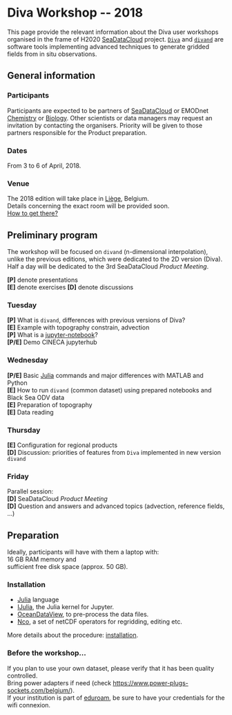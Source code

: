 # Diva Workshop -- 2018

This page provide the relevant information about the Diva user workshops organised in the frame of H2020 [SeaDataCloud](https://www.seadatanet.org/) project. [`Diva`](https://github.com/gher-ulg/DIVA) and [`divand`](https://github.com/gher-ulg/divand.jl) are software tools implementing advanced techniques to generate gridded fields from in situ observations.

## General information

### Participants

Participants are expected to be partners of [SeaDataCloud](https://www.seadatanet.org/) or EMODnet [Chemistry](http://www.emodnet-chemistry.eu/) or [Biology](http://www.emodnet-biology.eu/). Other scientists or data managers may request an invitation by contacting the organisers.     Priority will be given to those partners responsible for the Product preparation.

### Dates

From 3 to 6 of April, 2018.

### Venue

The 2018 edition will take place in [Liège](http://www.liege.be/tourisme-en), Belgium.     
Details concerning the exact room will be provided soon.     
[How to get there?](howtogetthere.md)

## Preliminary program

The workshop will be focused on `divand` (n-dimensional interpolation), unlike the previous editions, which were dedicated to the 2D version (Diva). Half a day will be dedicated to the 3rd SeaDataCloud *Product Meeting*.

**[P]** denote presentations     
**[E]** denote exercises
**[D]** denote discussions

### Tuesday
**[P]** What is `divand`, differences with previous versions of Diva?           
**[E]** Example with topography constrain, advection      
**[P]** What is a [jupyter-notebook](http://jupyter.org/)?                       
**[P/E]** Demo CINECA jupyterhub        

### Wednesday

**[P/E]** Basic [Julia](https://julialang.org/) commands and major differences with MATLAB and Python      
**[E]** How to run `divand` (common dataset) using prepared notebooks and Black Sea ODV data       
**[E]** Preparation of topography      
**[E]** Data reading           

### Thursday
**[E]** Configuration for regional products                          
**[D]** Discussion: priorities of features from `Diva` implemented in new version `divand`     

### Friday
Parallel session:     
**[D]** SeaDataCloud *Product Meeting*      
**[D]** Question and answers and advanced topics (advection, reference fields, ...)

## Preparation

Ideally, participants will have with them a laptop with:     
16 GB RAM memory and     
sufficient free disk space (approx. 50 GB).

### Installation

* [Julia](https://julialang.org/downloads/) language
* [IJulia](https://github.com/JuliaLang/IJulia.jl), the Julia kernel for Jupyter.
* [OceanDataView](https://odv.awi.de/), to pre-process the data files.
* [Nco](http://nco.sourceforge.net/), a set of netCDF operators for regridding, editing etc.

More details about the procedure: [installation](installation.md).

### Before the workshop...

If you plan to use your own dataset, please verify that it has been quality controlled.     
Bring power adapters if need (check https://www.power-plugs-sockets.com/belgium/).     
If your institution is part of [eduroam](https://www.eduroam.org/), be sure to have your credentials for the wifi connexion.
